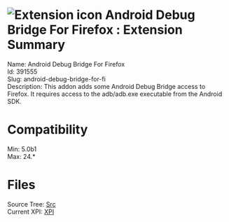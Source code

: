 # ![Extension icon](https://addons.thunderbird.net/static/img/addon-icons/default-64.png) Android Debug Bridge For Firefox : Extension Summary

Name: Android Debug Bridge For Firefox  
Id: 391555  
Slug: android-debug-bridge-for-fi  
Description: This addon adds some Android Debug Bridge access to Firefox. It requires access to the adb/adb.exe executable from the Android SDK.
  

# Compatibility
Min: 5.0b1  
Max: 24.*  

# Files

Source Tree: [Src](C:/Dev/Thunderbird/ThunderKdB/xall/xOther/391555-android-debug-bridge-for-fi/src)  
Current XPI: [XPI](C:/Dev/Thunderbird/ThunderKdB/xall/xOther/391555-android-debug-bridge-for-fi/xpi)  



